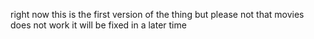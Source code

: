 right now this is the first version of the thing but please not that movies does not work it will be fixed in a later time
